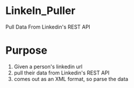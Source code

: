 # LinkeIn_Puller
Pull Data From Linkedin's REST API

# Purpose

1) Given a person's linkedin url
2) pull their data from Linkedin's REST API
3) comes out as an XML format, so parse the data
